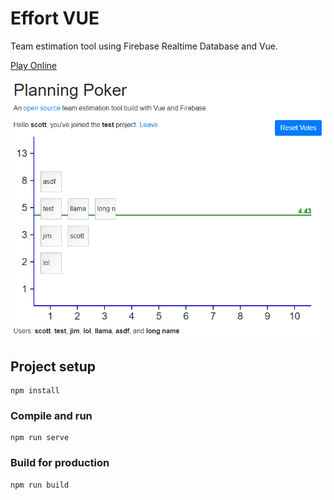 # Effort VUE
Team estimation tool using Firebase Realtime Database and Vue.

[Play Online](https://skotz.github.io/effort-vue/#/)

![Screenshot](img/ui.png)

## Project setup
```
npm install
```

### Compile and run
```
npm run serve
```

### Build for production
```
npm run build
```